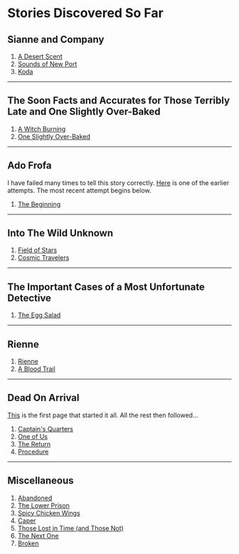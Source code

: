 # Stories Discovered So Far

## Sianne and Company
1. [A Desert Scent](./020/index.md)
1. [Sounds of New Port](./027/index.md)
1. [Koda](./029/index.md)

* * *

## The Soon Facts and Accurates for Those Terribly Late and One Slightly Over-Baked
1. [A Witch Burning](./019/index.md)
1. [One Slightly Over-Baked](./023/index.md)

* * *

## Ado Frofa
I have failed many times to tell this story correctly. [Here](./021/index.md) is one of the earlier attempts. The most recent attempt begins below.
1. [The Beginning](./024/index.md)

* * *

## Into The Wild Unknown
1. [Field of Stars](./012/index.md)
1. [Cosmic Travelers](./013/index.md)

* * *

## The Important Cases of a Most Unfortunate Detective
1. [The Egg Salad](./011/index.md)

* * *

## Rienne
1. [Rienne](./017/index.md)
1. [A Blood Trail](./008/index.md)

* * *

## Dead On Arrival
[This](./001/index.md) is the first page that started it all. All the rest then followed...
1. [Captain's Quarters](./002/index.md)
1. [One of Us](./003/index.md)
1. [The Return](./004/index.md)
1. [Procedure](./005/index.md)

* * *

## Miscellaneous
1. [Abandoned](./006/index.md)
1. [The Lower Prison](./007/index.md)
1. [Spicy Chicken Wings](./009/index.md)
1. [Caper](./010/index.md)
1. [Those Lost in Time (and Those Not)](./015/index.md)
1. [The Next One](./016/index.md)
1. [Broken](./018/index.md)
